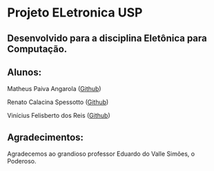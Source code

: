 # Projeto ELetronica USP
## Desenvolvido para a disciplina Eletônica para Computação.

## Alunos:
Matheus Paiva Angarola ([Github](https://github.com/MatheusPaivaa))

Renato Calacina Spessotto ([Github]())

Vinícius Felisberto dos Reis ([Github]())

## Agradecimentos:
Agradecemos ao grandioso professor Eduardo do Valle Simões, o Poderoso.
